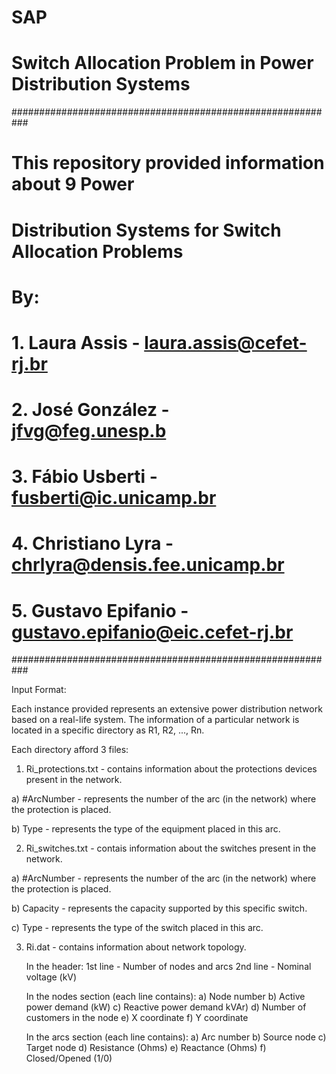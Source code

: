 # SAP
# Switch Allocation Problem in Power Distribution Systems

###########################################################
# This repository provided information about 9 Power 
# Distribution Systems for Switch Allocation Problems 
# By:
# 1. Laura Assis - laura.assis@cefet-rj.br
# 2. José González - jfvg@feg.unesp.b
# 3. Fábio Usberti - fusberti@ic.unicamp.br
# 4. Christiano Lyra - chrlyra@densis.fee.unicamp.br
# 5. Gustavo Epifanio - gustavo.epifanio@eic.cefet-rj.br
###########################################################

Input Format:

Each instance provided represents an extensive power distribution network based on a real-life system. The information of a particular network is located in a specific directory as R1, R2, ..., Rn.

Each directory afford 3 files:

1. Ri_protections.txt - contains information about the protections devices present in the network.

a) #ArcNumber - represents the number of the arc (in the network) where the protection is placed.

b) Type - represents the type of the equipment placed in this arc.

2. Ri_switches.txt - contais information about the switches present in the network.

a) #ArcNumber - represents the number of the arc (in the network) where the protection is placed.

b) Capacity - represents the capacity supported by this specific switch.

c) Type - represents the type of the switch placed in this arc.

3. Ri.dat - contains information about network topology.

   In the header:
    1st line - Number of nodes and arcs
    2nd line - Nominal voltage (kV)

   In the nodes section (each line contains):
   a) Node number 
   b) Active power demand (kW)
   c) Reactive power demand kVAr)
   d) Number of customers in the node
   e) X coordinate
   f) Y coordinate

   In the arcs section (each line contains):
   a) Arc number
   b) Source node
   c) Target node
   d) Resistance (Ohms)
   e) Reactance (Ohms)
   f) Closed/Opened (1/0)
